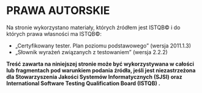 # PRAWA AUTORSKIE

Na stronie wykorzystano materiały, których źródłem jest ISTQB© i do których prawa własności ma  ISTQB©:

* „Certyfikowany tester. Plan poziomu podstawowego” \(wersja 2011.1.3\)
* „Słownik wyrażeń związanych z testowaniem” \(wersja 2.2.2\)

**Treść zawarta na niniejszej stronie może być wykorzystywana w całości lub fragmentach pod warunkiem podania źródła, jeśli jest niezastrzeżona dla Stowarzyszenia Jakości Systemów Informatycznych \(SJSI\) oraz International Software Testing Qualification Board \(ISTQB\) .**

